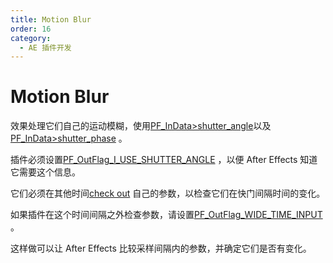 ```yaml
---
title: Motion Blur
order: 16
category:
  - AE 插件开发
---
```


# Motion Blur

效果处理它们自己的运动模糊，使用[PF_InData>shutter_angle](.../effect-basics/PF_InData.html)以及[PF_InData>shutter_phase](.../effect-basics/PF_InData.html) 。

插件必须设置[PF_OutFlag_I_USE_SHUTTER_ANGLE](.../effect-basics/PF_OutData.html) ，以便 After Effects 知道它需要这个信息。

它们必须在其他时间[check out](interaction-callback-functions.html) 自己的参数，以检查它们在快门间隔时间的变化。

如果插件在这个时间间隔之外检查参数，请设置[PF_OutFlag_WIDE_TIME_INPUT](.../effect-basics/PF_OutData.html) 。

这样做可以让 After Effects 比较采样间隔内的参数，并确定它们是否有变化。
